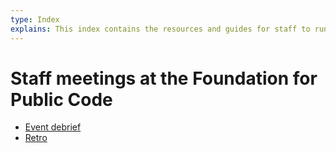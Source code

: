 ```yaml
---
type: Index
explains: This index contains the resources and guides for staff to run and participate in staff meetings. 
---
```


# Staff meetings at the Foundation for Public Code

* [Event debrief](event-debrief.md) 
* [Retro](retro.md)

